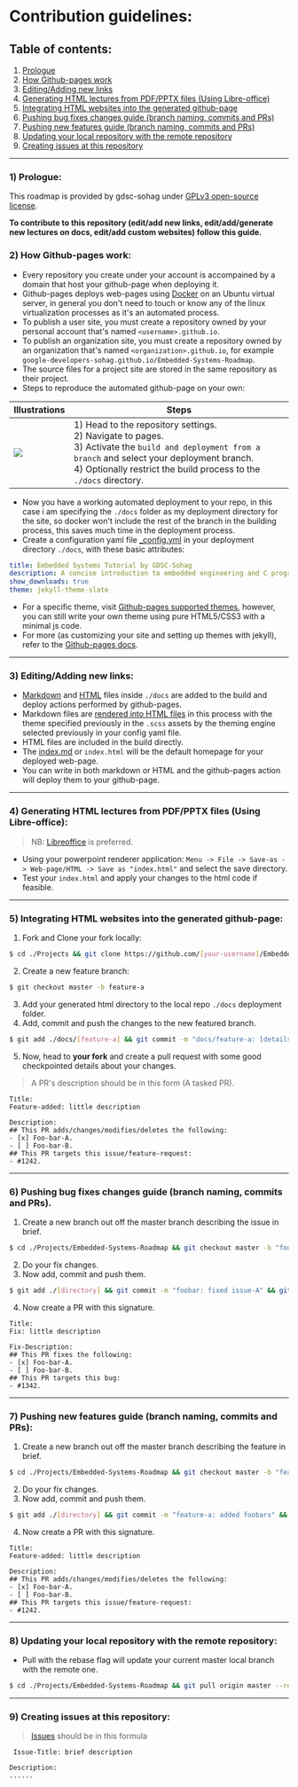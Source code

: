 # Contribution guidelines: 

## Table of contents:
1) [Prologue](https://github.com/Google-Developers-Sohag/Embedded-Systems-Roadmap/blob/master/CONTRIBUTING.md#1-prologue)
2) [How Github-pages work](https://github.com/Google-Developers-Sohag/Embedded-Systems-Roadmap/blob/master/CONTRIBUTING.md#2-how-github-pages-work)
3) [Editing/Adding new links](https://github.com/Google-Developers-Sohag/Embedded-Systems-Roadmap/blob/master/CONTRIBUTING.md#3-editingadding-new-links)
4) [Generating HTML lectures from PDF/PPTX files (Using Libre-office)](https://github.com/Google-Developers-Sohag/Embedded-Systems-Roadmap/blob/master/CONTRIBUTING.md#4-generating-html-lectures-from-pdfpptx-files-using-libre-office)
5) [Integrating HTML websites into the generated github-page](https://github.com/Google-Developers-Sohag/Embedded-Systems-Roadmap/blob/master/CONTRIBUTING.md#5-integrating-html-websites-into-the-generated-github-page)
6) [Pushing bug fixes changes guide (branch naming, commits and PRs)](https://github.com/Google-Developers-Sohag/Embedded-Systems-Roadmap/blob/master/CONTRIBUTING.md#6-pushing-bug-fixes-changes-guide-branch-naming-commits-and-prs)
7) [Pushing new features guide (branch naming, commits and PRs)](https://github.com/Google-Developers-Sohag/Embedded-Systems-Roadmap/blob/master/CONTRIBUTING.md#7-pushing-new-features-guide-branch-naming-commits-and-prs)
8) [Updating your local repository with the remote repository](https://github.com/Google-Developers-Sohag/Embedded-Systems-Roadmap/blob/master/CONTRIBUTING.md#8-updating-your-local-repository-with-the-remote-repository)
9) [Creating issues at this repository](https://github.com/Google-Developers-Sohag/Embedded-Systems-Roadmap/blob/master/CONTRIBUTING.md#9-creating-issues-at-this-repository)
-----------------------------------

### 1) Prologue:

This roadmap is provided by gdsc-sohag under [GPLv3 open-source license](https://github.com/Google-Developers-Sohag/Embedded-Systems-Roadmap/blob/master/LICENSE).

**To contribute to this repository (edit/add new links, edit/add/generate new lectures on docs, edit/add custom websites) follow this guide.**

### 2) How Github-pages work: 

- Every repository you create under your account is accompained by a domain that host your github-page when deploying it.
- Github-pages deploys web-pages using [Docker](https://www.docker.com/) on an Ubuntu virtual server, in general you don't need to touch or know any 
of the linux virtualization processes as it's an automated process.
- To publish a user site, you must create a repository owned by your personal account that's named `<username>.github.io`. 
- To publish an organization site, you must create a repository owned by an organization that's named `<organization>.github.io`, for example `google-developers-sohag.github.io/Embedded-Systems-Roadmap`.
- The source files for a project site are stored in the same repository as their project. 
- Steps to reproduce the automated github-page on your own: 
  
| Illustrations | Steps |
|----------------------|-----------|
| ![](https://user-images.githubusercontent.com/60224159/208230918-88ba1b46-da92-4ef0-ad1e-01d798d5372d.png) | 1) Head to the repository settings. <br/>2) Navigate to pages. <br> 3) Activate the `build and deployment from a branch` and select your deployment branch. <br> 4) Optionally restrict the build process to the `./docs` directory. |

- Now you have a working automated deployment to your repo, in this case i am specifying the `./docs` folder as my deployment directory for the site, so docker won't include the rest of the branch in the building process, this saves much time in the deployment process.
- Create a configuration yaml file [_config.yml](https://github.com/Google-Developers-Sohag/Embedded-Systems-Roadmap/blob/master/docs/_config.yml) in your deployment directory `./docs`, with these basic attributes: 
```yml
title: Embedded Systems Tutorial by GDSC-Sohag
description: A concise introduction to embedded engineering and C programming langauge
show_downloads: true
theme: jekyll-theme-slate
```
- For a specific theme, visit [Github-pages supported themes](https://pages.github.com/themes/), however, you can still write your own theme using pure HTML5/CSS3 with a minimal js code.
- For more (as customizing your site and setting up themes with jekyll), refer to the [Github-pages docs](https://docs.github.com/en/pages).

-------------------

### 3) Editing/Adding new links:

- [Markdown](https://www.markdownguide.org/getting-started/) and [HTML](https://developer.mozilla.org/en-US/docs/Web/HTML) files inside `./docs` are added to the build and deploy actions performed by github-pages.
- Markdown files are [rendered into HTML files](https://github.com/Google-Developers-Sohag/Embedded-Systems-Roadmap/actions/runs/3719082740/jobs/6307710544) in this process with the theme specified previously in the `.scss` assets by the theming engine selected previously in your config yaml file.
- HTML files are included in the build directly.
- The [index.md](https://github.com/Google-Developers-Sohag/Embedded-Systems-Roadmap/blob/master/docs/index.md) or `index.html` will be the default homepage for your deployed web-page.
- You can write in both markdown or HTML and the github-pages action will deploy them to your github-page.

-------------------

### 4) Generating HTML lectures from PDF/PPTX files (Using Libre-office): 

> NB: [Libreoffice](https://www.libreoffice.org/get-help/install-howto/windows/) is preferred.

- Using your powerpoint renderer application: `Menu -> File -> Save-as -> Web-page/HTML -> Save as "index.html"` and select the save directory.
- Test your `index.html` and apply your changes to the html code if feasible.

-------------------

### 5) Integrating HTML websites into the generated github-page: 

1) Fork and Clone your fork locally: 
```bash
$ cd ./Projects && git clone https://github.com/[your-username]/Embedded-Systems-Roadmap.git
```
2) Create a new feature branch: 
```bash
$ git checkout master -b feature-a
```
3) Add your generated html directory to the local repo `./docs` deployment folder.
4) Add, commit and push the changes to the new featured branch.
```bash
$ git add ./docs/[feature-a] && git commit -m "docs/feature-a: [details-in-brief]" && git push origin feature-a
```
5) Now, head to **your fork** and create a pull request with some good checkpointed details about your changes.

> A PR's description should be in this form (A tasked PR).
```
Title: 
Feature-added: little description

Description: 
## This PR adds/changes/modifies/deletes the following: 
- [x] Foo-bar-A.
- [ ] Foo-bar-B.
## This PR targets this issue/feature-request: 
- #1242.
```

-------------------

### 6) Pushing bug fixes changes guide (branch naming, commits and PRs).

1) Create a new branch out off the master branch describing the issue in brief.
```bash
$ cd ./Projects/Embedded-Systems-Roadmap && git checkout master -b "foobar-fix"
```
2) Do your fix changes.
3) Now add, commit and push them.
```bash
$ git add ./[directory] && git commit -m "foobar: fixed issue-A" && git push origin foobar-fix
```
4) Now create a PR with this signature.
```
Title: 
Fix: little description

Fix-Description: 
## This PR fixes the following: 
- [x] Foo-bar-A.
- [ ] Foo-bar-B.
## This PR targets this bug: 
- #1342.
```
-----------------
### 7) Pushing new features guide (branch naming, commits and PRs): 

1) Create a new branch out off the master branch describing the feature in brief.
```bash
$ cd ./Projects/Embedded-Systems-Roadmap && git checkout master -b "feature-a"
```
2) Do your fix changes.
3) Now add, commit and push them.
```bash
$ git add ./[directory] && git commit -m "feature-a: added foobars" && git push origin feature-a
```
4) Now create a PR with this signature.
```
Title: 
Feature-added: little description

Description: 
## This PR adds/changes/modifies/deletes the following: 
- [x] Foo-bar-A.
- [ ] Foo-bar-B.
## This PR targets this issue/feature-request: 
- #1242.
```
---------------
### 8) Updating your local repository with the remote repository: 

- Pull with the rebase flag will update your current master local branch with the remote one.
```bash
$ cd ./Projects/Embedded-Systems-Roadmap && git pull origin master --rebase
```
--------------
### 9) Creating issues at this repository: 

> [Issues](https://github.com/Google-Developers-Sohag/Embedded-Systems-Roadmap/milestone/1) should be in this formula
```
 Issue-Title: brief description

Description: 
......
```

